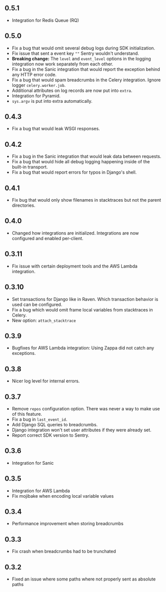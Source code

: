 ## 0.5.1

* Integration for Redis Queue (RQ)

## 0.5.0

* Fix a bug that would omit several debug logs during SDK initialization.
* Fix issue that sent a event key `""` Sentry wouldn't understand.
* **Breaking change:** The `level` and `event_level` options in the logging integration now work separately from each other.
* Fix a bug in the Sanic integration that would report the exception behind any HTTP error code.
* Fix a bug that would spam breadcrumbs in the Celery integration. Ignore logger `celery.worker.job`.
* Additional attributes on log records are now put into `extra`.
* Integration for Pyramid.
* `sys.argv` is put into extra automatically.

## 0.4.3

* Fix a bug that would leak WSGI responses.

## 0.4.2

* Fix a bug in the Sanic integration that would leak data between requests.
* Fix a bug that would hide all debug logging happening inside of the built-in transport.
* Fix a bug that would report errors for typos in Django's shell.

## 0.4.1

* Fix bug that would only show filenames in stacktraces but not the parent
  directories.

## 0.4.0

* Changed how integrations are initialized. Integrations are now
  configured and enabled per-client.

## 0.3.11

* Fix issue with certain deployment tools and the AWS Lambda integration.

## 0.3.10

* Set transactions for Django like in Raven. Which transaction behavior is used
  can be configured.
* Fix a bug which would omit frame local variables from stacktraces in Celery.
* New option: `attach_stacktrace`

## 0.3.9

* Bugfixes for AWS Lambda integration: Using Zappa did not catch any exceptions.

## 0.3.8

* Nicer log level for internal errors.

## 0.3.7

* Remove `repos` configuration option. There was never a way to make use of
  this feature.
* Fix a bug in `last_event_id`.
* Add Django SQL queries to breadcrumbs.
* Django integration won't set user attributes if they were already set.
* Report correct SDK version to Sentry.

## 0.3.6

* Integration for Sanic

## 0.3.5

* Integration for AWS Lambda
* Fix mojibake when encoding local variable values

## 0.3.4

* Performance improvement when storing breadcrumbs

## 0.3.3

* Fix crash when breadcrumbs had to be trunchated

## 0.3.2

* Fixed an issue where some paths where not properly sent as absolute paths
